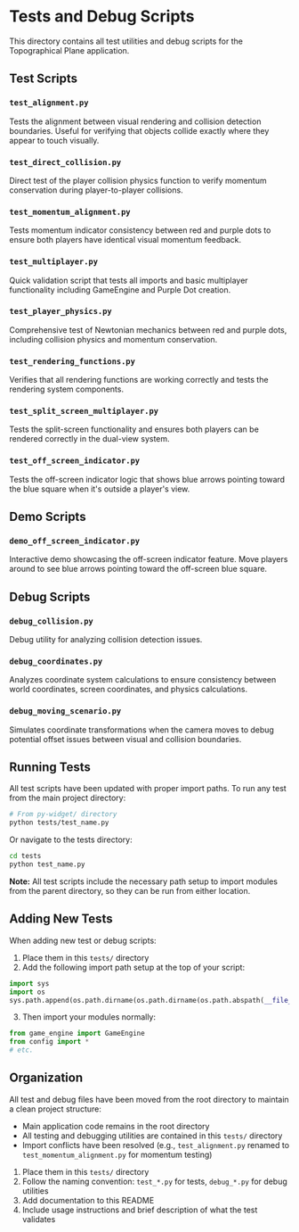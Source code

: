 # Tests and Debug Scripts

This directory contains all test utilities and debug scripts for the Topographical Plane application.

## Test Scripts

### `test_alignment.py`
Tests the alignment between visual rendering and collision detection boundaries. Useful for verifying that objects collide exactly where they appear to touch visually.

### `test_direct_collision.py`
Direct test of the player collision physics function to verify momentum conservation during player-to-player collisions.

### `test_momentum_alignment.py`
Tests momentum indicator consistency between red and purple dots to ensure both players have identical visual momentum feedback.

### `test_multiplayer.py`
Quick validation script that tests all imports and basic multiplayer functionality including GameEngine and Purple Dot creation.

### `test_player_physics.py`
Comprehensive test of Newtonian mechanics between red and purple dots, including collision physics and momentum conservation.

### `test_rendering_functions.py`
Verifies that all rendering functions are working correctly and tests the rendering system components.

### `test_split_screen_multiplayer.py`
Tests the split-screen functionality and ensures both players can be rendered correctly in the dual-view system.

### `test_off_screen_indicator.py`
Tests the off-screen indicator logic that shows blue arrows pointing toward the blue square when it's outside a player's view.

## Demo Scripts

### `demo_off_screen_indicator.py`
Interactive demo showcasing the off-screen indicator feature. Move players around to see blue arrows pointing toward the off-screen blue square.

## Debug Scripts

### `debug_collision.py`
Debug utility for analyzing collision detection issues.

### `debug_coordinates.py`
Analyzes coordinate system calculations to ensure consistency between world coordinates, screen coordinates, and physics calculations.

### `debug_moving_scenario.py`
Simulates coordinate transformations when the camera moves to debug potential offset issues between visual and collision boundaries.

## Running Tests

All test scripts have been updated with proper import paths. To run any test from the main project directory:

```bash
# From py-widget/ directory
python tests/test_name.py

```

Or navigate to the tests directory:

```bash
cd tests
python test_name.py
```

**Note:** All test scripts include the necessary path setup to import modules from the parent directory, so they can be run from either location.

## Adding New Tests

When adding new test or debug scripts:

1. Place them in this `tests/` directory
2. Add the following import path setup at the top of your script:

```python
import sys
import os
sys.path.append(os.path.dirname(os.path.dirname(os.path.abspath(__file__))))
```

3. Then import your modules normally:

```python
from game_engine import GameEngine
from config import *
# etc.
```

## Organization

All test and debug files have been moved from the root directory to maintain a clean project structure:
- Main application code remains in the root directory
- All testing and debugging utilities are contained in this `tests/` directory
- Import conflicts have been resolved (e.g., `test_alignment.py` renamed to `test_momentum_alignment.py` for momentum testing)

1. Place them in this `tests/` directory
2. Follow the naming convention: `test_*.py` for tests, `debug_*.py` for debug utilities
3. Add documentation to this README
4. Include usage instructions and brief description of what the test validates
